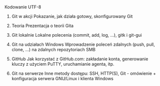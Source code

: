 Kodowanie UTF-8

1. Git w akcji
Pokazanie, jak działa gotowy, skonfigurowany Git

2. Teoria
Prezentacja o teorii Gita

3. Git lokalnie
Lokalne polecenia (commit, add, log, ...), gitk i git-gui

4. Git na udziałach Windows
Wprowadzenie poleceń zdalnych (push, pull, clone, ...) na zdalnych repozytoriach SMB

5. GitHub
Jak korzystać z GitHub.com: zakładanie konta, generowanie kluczy z użyciem PuTTY, uruchamianie agenta, itp.

6. Git na serwerze
Inne metody dostępu: SSH, HTTP(S), Git - omówienie + konfiguracja serwera GNU/Linux i klienta Windows
